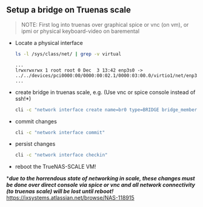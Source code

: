 
## Setup a bridge on Truenas scale

> NOTE:
> First log into truenas over graphical spice or vnc (on vm), or ipmi or physical keyboard-video on baremental

- Locate a physical interface
  ```bash
  ls -l /sys/class/net/ | grep -v virtual
  ```
  ```
  ...
  lrwxrwxrwx 1 root root 0 Dec  3 13:42 enp3s0 -> ../../devices/pci0000:00/0000:00:02.1/0000:03:00.0/virtio1/net/enp3s0
  ...
  ```
 
- create bridge in truenas scale, e.g. (Use vnc or spice console instead of ssh!*)
   ```bash
   cli -c "network interface create name=br0 type=BRIDGE bridge_members=enp3s0 aliases=\"192.168.1.99/24\" "
   ```
 - commit changes
    ```bash
    cli -c "network interface commit"
    ```
- persist changes
  ```bash
  cli -c "network interface checkin"
  ```
- reboot the TrueNAS-SCALE VM!
  
****due to the horrendous state of networking in scale, these changes must be done over direct console via spice or vnc and all network connectivity (to truenas scale) will be lost until reboot!***
https://ixsystems.atlassian.net/browse/NAS-118915
